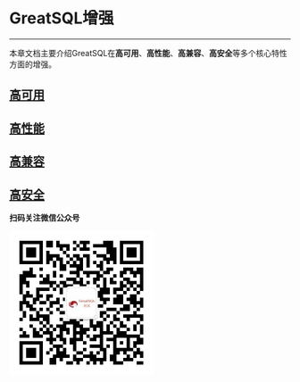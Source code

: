 # GreatSQL增强
---

本章文档主要介绍GreatSQL在**高可用**、**高性能**、**高兼容**、**高安全**等多个核心特性方面的增强。

## [高可用](./5-2-ha.md)
## [高性能](./5-1-highperf.md)
## [高兼容](./5-3-easyuse.md)
## [高安全](./5-4-security.md)


**扫码关注微信公众号**

![greatsql-wx](../greatsql-wx.jpg)
